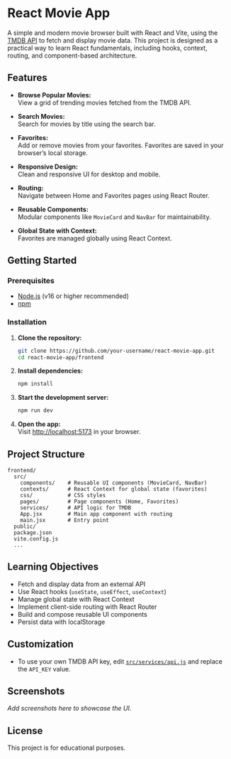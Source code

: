 # React Movie App

A simple and modern movie browser built with React and Vite, using the [TMDB API](https://www.themoviedb.org/documentation/api) to fetch and display movie data. This project is designed as a practical way to learn React fundamentals, including hooks, context, routing, and component-based architecture.

## Features

- **Browse Popular Movies:**  
  View a grid of trending movies fetched from the TMDB API.

- **Search Movies:**  
  Search for movies by title using the search bar.

- **Favorites:**  
  Add or remove movies from your favorites. Favorites are saved in your browser’s local storage.

- **Responsive Design:**  
  Clean and responsive UI for desktop and mobile.

- **Routing:**  
  Navigate between Home and Favorites pages using React Router.

- **Reusable Components:**  
  Modular components like `MovieCard` and `NavBar` for maintainability.

- **Global State with Context:**  
  Favorites are managed globally using React Context.

## Getting Started

### Prerequisites

- [Node.js](https://nodejs.org/) (v16 or higher recommended)
- [npm](https://www.npmjs.com/)

### Installation

1. **Clone the repository:**
   ```sh
   git clone https://github.com/your-username/react-movie-app.git
   cd react-movie-app/frontend
   ```

2. **Install dependencies:**
   ```sh
   npm install
   ```

3. **Start the development server:**
   ```sh
   npm run dev
   ```

4. **Open the app:**  
   Visit [http://localhost:5173](http://localhost:5173) in your browser.

## Project Structure

```
frontend/
  src/
    components/    # Reusable UI components (MovieCard, NavBar)
    contexts/      # React Context for global state (favorites)
    css/           # CSS styles
    pages/         # Page components (Home, Favorites)
    services/      # API logic for TMDB
    App.jsx        # Main app component with routing
    main.jsx       # Entry point
  public/
  package.json
  vite.config.js
  ...
```

## Learning Objectives

- Fetch and display data from an external API
- Use React hooks (`useState`, `useEffect`, `useContext`)
- Manage global state with React Context
- Implement client-side routing with React Router
- Build and compose reusable UI components
- Persist data with localStorage

## Customization

- To use your own TMDB API key, edit [`src/services/api.js`](src/services/api.js) and replace the `API_KEY` value.

## Screenshots

_Add screenshots here to showcase the UI._

## License

This project is for educational purposes.